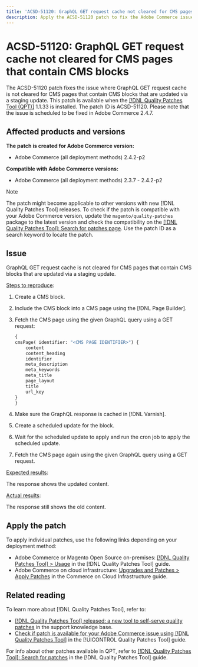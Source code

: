 ```yaml
---
title: 'ACSD-51120: GraphQL GET request cache not cleared for CMS pages that contain CMS blocks'
description: Apply the ACSD-51120 patch to fix the Adobe Commerce issue where GraphQL GET request cache is not cleared for CMS pages that contain CMS blocks.
---
```

# ACSD-51120: GraphQL GET request cache not cleared for CMS pages that contain CMS blocks

The ACSD-51120 patch fixes the issue where GraphQL GET request cache is not cleared for CMS pages that contain CMS blocks that are updated via a staging update. This patch is available when the [[!DNL Quality Patches Tool (QPT)]](https://experienceleague.adobe.com/en/docs/commerce-knowledge-base/kb/announcements/commerce-announcements/magento-quality-patches-released-new-tool-to-self-serve-quality-patches) 1.1.33 is installed. The patch ID is ACSD-51120. Please note that the issue is scheduled to be fixed in Adobe Commerce 2.4.7. 

## Affected products and versions

**The patch is created for Adobe Commerce version:**

* Adobe Commerce (all deployment methods) 2.4.2-p2

**Compatible with Adobe Commerce versions:**

* Adobe Commerce (all deployment methods)  2.3.7 - 2.4.2-p2

>[!NOTE]
>
>The patch might become applicable to other versions with new [!DNL Quality Patches Tool] releases. To check if the patch is compatible with your Adobe Commerce version, update the `magento/quality-patches` package to the latest version and check the compatibility on the [[!DNL Quality Patches Tool]: Search for patches page](https://experienceleague.adobe.com/tools/commerce-quality-patches/index.html). Use the patch ID as a search keyword to locate the patch.

## Issue

GraphQL GET request cache is not cleared for CMS pages that contain CMS blocks that are updated via a staging update.

<u>Steps to reproduce</u>:

1. Create a CMS block.
1. Include the CMS block into a CMS page using the [!DNL Page Builder].
1. Fetch the CMS page using the given GraphQL query using a GET request: 

    ```GraphQL
    {
    cmsPage( identifier: "<CMS PAGE IDENTIFIER>") {
        content
        content_heading
        identifier
        meta_description
        meta_keywords
        meta_title
        page_layout
        title
        url_key
    }
    }
    ```

1. Make sure the GraphQL response is cached in [!DNL Varnish].
1. Create a scheduled update for the block.
1. Wait for the scheduled update to apply and run the cron job to apply the scheduled update.
1. Fetch the CMS page again using the given GraphQL query using a GET request.

<u>Expected results</u>:

The response shows the updated content.

<u>Actual results</u>:

The response still shows the old content.

## Apply the patch

To apply individual patches, use the following links depending on your deployment method:

* Adobe Commerce or Magento Open Source on-premises: [[!DNL Quality Patches Tool] > Usage](/help/tools/quality-patches-tool/usage.md) in the [!DNL Quality Patches Tool] guide.
* Adobe Commerce on cloud infrastructure: [Upgrades and Patches > Apply Patches](https://experienceleague.adobe.com/docs/commerce-cloud-service/user-guide/develop/upgrade/apply-patches.html) in the Commerce on Cloud Infrastructure guide.


## Related reading

To learn more about [!DNL Quality Patches Tool], refer to:

* [[!DNL Quality Patches Tool] released: a new tool to self-serve quality patches](https://experienceleague.adobe.com/en/docs/commerce-knowledge-base/kb/announcements/commerce-announcements/magento-quality-patches-released-new-tool-to-self-serve-quality-patches) in the support knowledge base.
* [Check if patch is available for your Adobe Commerce issue using [!DNL Quality Patches Tool]](/help/tools/quality-patches-tool/patches-available-in-qpt/check-patch-for-magento-issue-with-magento-quality-patches.md) in the [!UICONTROL Quality Patches Tool] guide.


For info about other patches available in QPT, refer to [[!DNL Quality Patches Tool]: Search for patches](https://experienceleague.adobe.com/tools/commerce-quality-patches/index.html) in the [!DNL Quality Patches Tool] guide.
